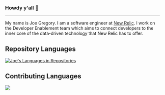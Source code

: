 ### Howdy y'all 👋
___
My name is Joe Gregory. I am a software engineer at [New Relic](https://github.com/newrelic).
I work on the Developer Enablement team which aims to connect developers to the inner core of the data-driven
technology that New Relic has to offer.
<!--
[![Anurag's GitHub stats](https://github-readme-stats.vercel.app/api?username=jgregoryii)](https://github.com/anuraghazra/github-readme-stats)
-->

## Repository Languages
[![Joe's Languages in Repositories](https://github-readme-stats.vercel.app/api/top-langs/?username=josephgregoryii&theme=dracula&langs_count=10)](https://github.com/josephgregoryii)

## Contributing Languages
<div style="height:50%;width:100%;">
  <a href="https://wakatime.com"><img src="https://wakatime.com/share/@19a97aed-d84a-4186-9b94-ef527520b94f/21bfad01-ce14-418d-988a-69545fc7ba76.png" />
  </a>
  </div>

